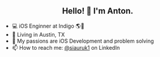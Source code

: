 <h2 align="center">Hello! 👋 I'm Anton.</h2>


- 💻 iOS Enginner at Indigo 🌎🌾
- 🌵 Living in Austin, TX
- 🚀 My passions are iOS Development and problem solving
- 📫 How to reach me: [@siauruk1](https://www.linkedin.com/in/siauruk1) on LinkedIn
